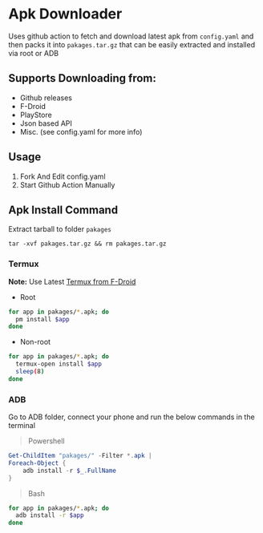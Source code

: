 # Apk Downloader

Uses github action to fetch and download latest apk from `config.yaml` and then packs it into `pakages.tar.gz` that can be easily extracted and installed via root or ADB

## Supports Downloading from:

- Github releases
- F-Droid
- PlayStore
- Json based API
- Misc. (see config.yaml for more info)

## Usage

1. Fork And Edit config.yaml
2. Start Github Action Manually

## Apk Install Command

Extract tarball to folder `pakages`

```
tar -xvf pakages.tar.gz && rm pakages.tar.gz
```

### Termux

**Note:** Use Latest [Termux from F-Droid](https://f-droid.org/en/packages/com.termux/)

- Root
```bash
for app in pakages/*.apk; do
  pm install $app
done
```

- Non-root
```bash
for app in pakages/*.apk; do
  termux-open install $app
  sleep(8)
done
```

### ADB

Go to ADB folder, connect your phone and run the below commands in the terminal

> Powershell

```powershell
Get-ChildItem "pakages/" -Filter *.apk | 
Foreach-Object {
    adb install -r $_.FullName
}
```

> Bash

```bash
for app in pakages/*.apk; do
  adb install -r $app
done
```
